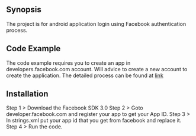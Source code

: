 ## Synopsis
The project is for android application login using Facebook authentication process.

## Code Example
The code example requires you to create an app in developers.facebook.com account. Will advice to create a new account to create the application.
The detailed process can be found at [link](https://developers.facebook.com/docs/apps/register)

## Installation
Step 1 > Download the Facebook SDK 3.0
Step 2 > Goto developer.facebook.com and register your app to get your App ID.
Step 3 > In strings.xml put your app id that you get from facebook and replace it.
Step 4 > Run the code. 
